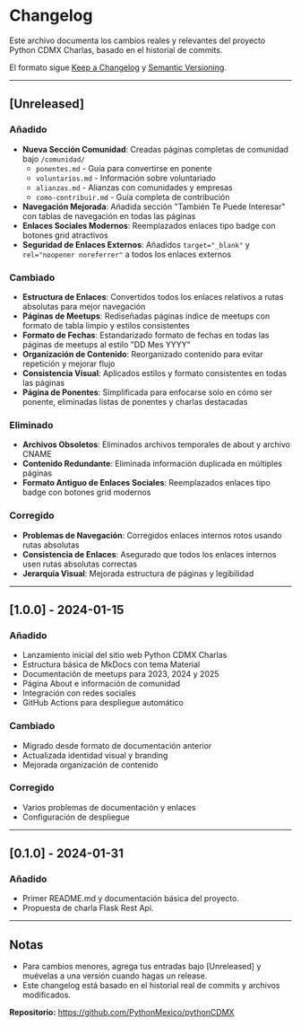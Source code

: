 # Changelog

Este archivo documenta los cambios reales y relevantes del proyecto Python CDMX Charlas, basado en el historial de commits.

El formato sigue [Keep a Changelog](https://keepachangelog.com/es-ES/1.0.0/) y [Semantic Versioning](https://semver.org/spec/v2.0.0.html).

---

## [Unreleased]

### Añadido
- **Nueva Sección Comunidad**: Creadas páginas completas de comunidad bajo `/comunidad/`
  - `ponentes.md` - Guía para convertirse en ponente
  - `voluntarios.md` - Información sobre voluntariado
  - `alianzas.md` - Alianzas con comunidades y empresas
  - `como-contribuir.md` - Guía completa de contribución
- **Navegación Mejorada**: Añadida sección "También Te Puede Interesar" con tablas de navegación en todas las páginas
- **Enlaces Sociales Modernos**: Reemplazados enlaces tipo badge con botones grid atractivos
- **Seguridad de Enlaces Externos**: Añadidos `target="_blank"` y `rel="noopener noreferrer"` a todos los enlaces externos

### Cambiado
- **Estructura de Enlaces**: Convertidos todos los enlaces relativos a rutas absolutas para mejor navegación
- **Páginas de Meetups**: Rediseñadas páginas índice de meetups con formato de tabla limpio y estilos consistentes
- **Formato de Fechas**: Estandarizado formato de fechas en todas las páginas de meetups al estilo "DD Mes YYYY"
- **Organización de Contenido**: Reorganizado contenido para evitar repetición y mejorar flujo
- **Consistencia Visual**: Aplicados estilos y formato consistentes en todas las páginas
- **Página de Ponentes**: Simplificada para enfocarse solo en cómo ser ponente, eliminadas listas de ponentes y charlas destacadas

### Eliminado
- **Archivos Obsoletos**: Eliminados archivos temporales de about y archivo CNAME
- **Contenido Redundante**: Eliminada información duplicada en múltiples páginas
- **Formato Antiguo de Enlaces Sociales**: Reemplazados enlaces tipo badge con botones grid modernos

### Corregido
- **Problemas de Navegación**: Corregidos enlaces internos rotos usando rutas absolutas
- **Consistencia de Enlaces**: Asegurado que todos los enlaces internos usen rutas absolutas correctas
- **Jerarquía Visual**: Mejorada estructura de páginas y legibilidad

---

## [1.0.0] - 2024-01-15

### Añadido
- Lanzamiento inicial del sitio web Python CDMX Charlas
- Estructura básica de MkDocs con tema Material
- Documentación de meetups para 2023, 2024 y 2025
- Página About e información de comunidad
- Integración con redes sociales
- GitHub Actions para despliegue automático

### Cambiado
- Migrado desde formato de documentación anterior
- Actualizada identidad visual y branding
- Mejorada organización de contenido

### Corregido
- Varios problemas de documentación y enlaces
- Configuración de despliegue

---

## [0.1.0] - 2024-01-31

### Añadido
- Primer README.md y documentación básica del proyecto.
- Propuesta de charla Flask Rest Api.

---

## Notas

- Para cambios menores, agrega tus entradas bajo [Unreleased] y muévelas a una versión cuando hagas un release.
- Este changelog está basado en el historial real de commits y archivos modificados.

**Repositorio:** https://github.com/PythonMexico/pythonCDMX
